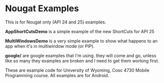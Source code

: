 Nougat Examples
===========

This is for Nougat only (API 24 and 25) examples.

<b>AppShortCutsDemo</b> is a simple example of the new ShortCuts for API 25

<b>MultiWindowsDemo</b> is a very simple example to show what happens to an app when it's in multiwindow mode (or PIP).

<b>google/</b> are google examples that I'm using.  they will come and go, unless like so many they examples are broken and I need to get them working first.

These are example code for University of Wyoming, Cosc 4730 Mobile Programming course.
All examples are for Android.
